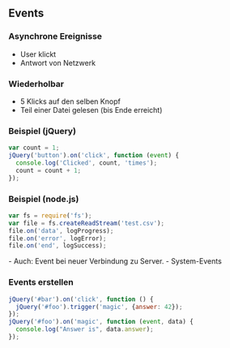 ## Events

### Asynchrone Ereignisse

- User klickt
- Antwort von Netzwerk

### Wiederholbar

- 5 Klicks auf den selben Knopf
- Teil einer Datei gelesen (bis Ende erreicht)

### Beispiel (jQuery)

```javascript
var count = 1;
jQuery('button').on('click', function (event) {
  console.log('Clicked', count, 'times');
  count = count + 1;
});
```

### Beispiel (node.js)

```javascript
var fs = require('fs');
var file = fs.createReadStream('test.csv');
file.on('data', logProgress);
file.on('error', logError);
file.on('end', logSuccess);
```

<aside class="notes">
- Auch: Event bei neuer Verbindung zu Server.
- System-Events
</aside>

### Events erstellen

```javascript
jQuery('#bar').on('click', function () {
  jQuery('#foo').trigger('magic', {answer: 42});
});
jQuery('#foo').on('magic', function (event, data) {
  console.log("Answer is", data.answer);
});
```

